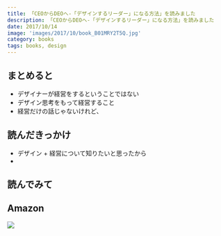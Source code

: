```yaml
---
title: 「CEOからDEOへ‐「デザインするリーダー」になる方法」を読みました
description: 「CEOからDEOへ‐「デザインするリーダー」になる方法」を読みました
date: 2017/10/14
image: 'images/2017/10/book_B01MRY2T5Q.jpg'
category: books
tags: books, design
---
```


## まとめると

- デザイナーが経営をするということではない
- デザイン思考をもって経営すること
- 経営だけの話じゃないけれど、

## 読んだきっかけ

- デザイン + 経営について知りたいと思ったから
-

## 読んでみて

## Amazon

[![](http://images-jp.amazon.com/images/P/B01MRY2T5Q.09.MAIN._SCLZZZZZZZ_.jpg)](https://www.amazon.co.jp/dp/B01MRY2T5Q/)
